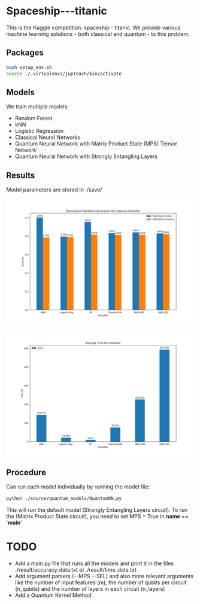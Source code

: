 # Spaceship---titanic
This is the Kaggle competition: spaceship - titanic. We provide various machine learning solutions - both classical and quantum - to this problem.

## Packages

```bash
bash setup_env.sh
source ./.virtualenvs/jupteach/bin/activate
```



## Models
We train multiple models:
- Random Forest
- kNN
- Logistic Regression
- Classical Neural Networks
- Quantum Neural Network with Matrix Product State (MPS) Tensor Network
- Quantum Neural Network with Strongly Entangling Layers



## Results
Model parameters are stored in ./save/

![Training and Validation Accuracies for Classical Classifier](./result/accuracy_classical.png)



![Running Time for Classifier](./result/time_classical.png)


## Procedure
Can run each model individually by running the model file:
```bash
python ./source/quantum_models/QuantumNN.py
```
This will run the default model (Strongly Entangling Layers circuit). To run the (Matrix Product State circuit), you need to set MPS = True in __name__ == '__main__'

# TODO
- Add a main.py file that runs all the models and print it in the files ./result/accuracy_data.txt et ./result/time_data.txt
- Add argument parsers (--MPS --SEL) and also more relevant arguments like the number of input features (m), the number of qubits per circuit (n_qubits) and the number of layers in each circuit (n_layers)
- Add a Quantum Kernel Method
